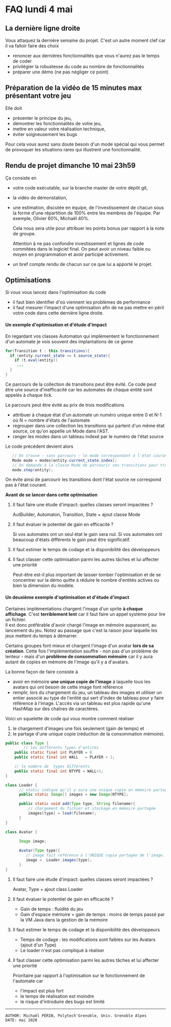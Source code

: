 # FAQ lundi 4 mai

## La dernière ligne droite

Vous attaquez la dernière semaine du projet. C'est un autre moment clef car il va falloir faire des choix

- renoncer aux dernières fonctionnalités que vous n'aurez pas le temps de coder
- privilégier la robustesse du code au nombre de fonctionnalités
- préparer une démo (ne pas négliger ce point)


## Préparation de la vidéo de 15 minutes max présentant votre jeu

Elle doit
- présenter le principe du jeu,
- démontrer les fonctionnalités de votre jeu,
- mettre en valeur votre réalisation technique,
- éviter soigneusement les bugs 

Pour cela vous aurez sans doute besoin d'un mode spécial qui vous permet de provoquer les situations rares qui illustrent une fonctionnalité.

## Rendu de projet dimanche 10 mai 23h59 

Ça consiste en

- votre code exécutable, sur la branche master de votre dépôt git,

- la vidéo de démonstation,

- une estimation, discutée en équipe, de l'investissement de chacun sous la forme d'une répartition
  de 100% entre les membres de l'équipe. Par exemple, Olivier 60%, Michaël 40%.

  Cela nous sera utile pour attribuer les points bonus par rapport à la note de groupe.

  Attention à ne pas confondre investissement et lignes de code commitées dans le logiciel final.
  On peut avoir un niveau faible ou moyen en programmation et avoir participé activement.

- un bref compte rendu de chacun sur ce que lui a apporté le projet.
 

## Optimisations

Si vous vous lancez dans l'optimisation du code
- il faut bien identifier d'où viennent les problèmes de performance
- il faut mesurer l'impact d'une optimisation afin de ne pas mettre en péril votre code dans cette dernière ligne droite.


#### Un exemple d'optimisation et d'étude d'impact

En regardant vos classes Automaton qui implémentent le fonctionnement d'un automate je vois souvent des implantations de ce genre

```java
for(Transition t : this.transitions){
  if (entity.current_state == t.source_state){
    if (t.eval(entity))
     ... 
  }	       
}
```
Ce parcours de la collection de transitions peut être évité. 
Ce code peut être une source d'inefficacité car les automates de chaque entité sont appelés à chaque tick.

Le parcours peut être évité au prix de trois modifications
- attribuer à chaque état d'un automate un numéro unique entre 0 et N-1 où N = nombre d'états de l'automate
- regrouper dans une collection les transitions qui partent d'un même état source, ce qu'on appelle un Mode dans l'AST.
- ranger les modes dans un tableau indexé par le numéro de l'état source   

Le code précédent devient alors 
```java
   // On trouve - sans parcours - le mode correspondant à l'état courant
   Mode mode = modes[entity.current_state.index];
   // On demande à la classe Mode de parcourir ses transitions pour trouver celle dont la condition est satisfaite.
   mode.step(entity);
```

On évite ainsi de parcourir les transitions dont l'état source  ne correspond pas à l'état courant.

**Avant de se lancer dans cette optimisation**

1. Il faut faire une étude d'impact: quelles classes seront impactées ?

    AutBuilder, Automaton, Transition, State + ajout classe Mode

2. Il faut évaluer le potentiel de gain en efficacité ?

    Si vos automates ont un seul état le gain sera nul.
    Si vos automates ont beaucoup d'états différents le gain peut être significatif.

3. Il faut estimer le temps de codage et la disponibilité des développeurs

4. Il faut classer cette optimisation parmi les autres tâches et lui affecter une priorité
   
    Peut-être est-il plus important de laisser tomber l'optimisation et de se concentrer sur la démo
    quitte à réduire le nombre d'entités actives ou bien la dimension du modèle.
   

#### Un deuxième exemple d'optimisation et d'étude d'impact

Certaines implémentations chargent l'image d'un sprite **à chaque affichage**. 
C'est **terriblement lent** car il faut faire un appel système pour lire un fichier.  
Il est donc préférable d'avoir chargé l'image en mémoire auparavant, au lancement du jeu. 
Notez au passage que c'est la raison pour laquelle les jeux mettent du temps à démarrer.

Certains groupes font mieux et chargent l'image d'un avatar **lors de sa création**. Cette fois l'implémentation 
souffre - non pas d'un problème de lenteur - mais d'un **problème de consommation mémoire** car il y aura autant de copies en mémoire de l'image qu'il y a d'avatars.

La bonne façon de faire consiste à
- avoir en mémoire **une unique copie de l'image** à laquelle tous les avatars qui ont besoin de cette image font référence
- remplir, lors du chargement du jeu, un tableau des images et utiliser un entier associé au type de l'entité qui sert d'index de tableau 
  pour y faire référence à l'image. L'accès via un tableau est plus rapide qu'une HashMap sur des chaînes de caractères.

Voici un squelette de code qui vous montre comment réaliser 
1. le chargement d'images une fois seulement (gain de temps) et 
2. le partage d'une unique copie (réduction de la consommation mémoire).


```java
public class Type {
        // les différents types d'entités
	public static final int PLAYER = 0
	public static final int	WALL   = PLAYER + 1;

	// le nombre de  types différents
	public static final int NTYPE = WALL+1;
}

class Loader {
      // static indique qu'il y aura une unique copie en mémoire partagée par toutes les instances de Loader
      public static Image[] images = new Image[NTYPE];

      public static void add(Type type, String filename){
      	  // chargement du fichier et stockage en mémoire partagée
          images[type] = load(filename);
      }
}

class Avatar {

      Image image;
      
      Avatar(Type type){
         // image fait référence à l'UNIQUE copie partagée de l'image.
         image =  Loader.images[type];		  		        		  
      }
}
```

1. Il faut faire une étude d'impact: quelles classes seront impactées ?

    Avatar, Type + ajout class Loader

2. Il faut évaluer le potentiel de gain en efficacité ?
    - Gain de temps : fluidité du jeu
    - Gain d'espace mémoire = gain de temps : moins de temps passé par la VM Java dans la gestion de la mémoire
    
3. Il faut estimer le temps de codage et la disponibilité des développeurs
    - Temps de codage : les modifications sont faibles sur les Avatars (ajout d'un Type)
    - Le loader n'est pas compliqué à réaliser

4. Il faut classer cette optimisation parmi les autres tâches et lui affecter une priorité
   
    Prioritaire par rapport à l'optimisation sur le fonctionnement de l'automate car 
    - l'impact est plus fort
    - le temps de réalisation est moindre
    - le risque d'introduire des bugs est limité
   

---
    AUTHOR: Michaël PÉRIN, Polytech'Grenoble, Univ. Grenoble Alpes 
    DATE: mai 2020
